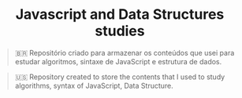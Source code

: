 <h1 align = 'center'>Javascript and Data Structures studies </h1>

> <p align = 'left'> 🇧🇷 Repositório criado para armazenar os conteúdos que usei para estudar algoritmos, sintaxe de JavaScript e estrutura de dados.</p>

> <p align = 'left'> 🇺🇸 Repository created to store the contents that I used to study algorithms, syntax of JavaScript, Data Structure.</p>




